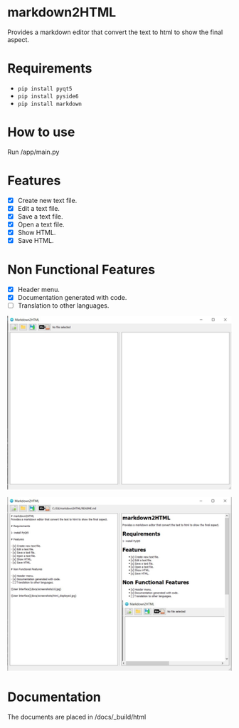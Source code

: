 # markdown2HTML
Provides a markdown editor that convert the text to html to show the final aspect.

# Requirements

- ```pip install pyqt5 ```
- ```pip install pyside6 ```
- ```pip install markdown ```

# How to use
Run /app/main.py

# Features

- [x] Create new text file.
- [x] Edit a text file.
- [x] Save a text file.
- [x] Open a text file.
- [x] Show HTML.
- [x] Save HTML.

# Non Functional Features

- [x] Header menu.
- [x] Documentation generated with code.
- [ ] Translation to other languages.

![User Interface](docs/screenshots/UI.jpg)

![User Interface](docs/screenshots/html_displayed.jpg)

# Documentation
The documents are placed in /docs/_build/html
